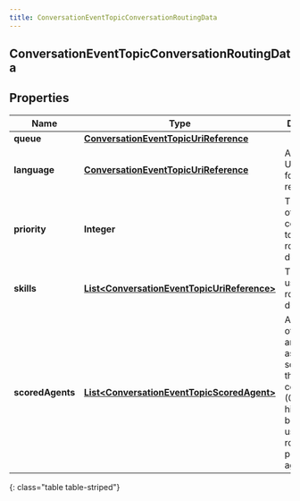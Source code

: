 ```yaml
---
title: ConversationEventTopicConversationRoutingData
---
```


## ConversationEventTopicConversationRoutingData

## Properties

| Name             | Type                                                                                                             | Description                                                                                                                                   | Notes      |
| ---------------- | ---------------------------------------------------------------------------------------------------------------- | --------------------------------------------------------------------------------------------------------------------------------------------- | ---------- |
| **queue**        | <!----><!---->[**ConversationEventTopicUriReference**](ConversationEventTopicUriReference.md)<!---->             |                                                                                                                                               | [optional] |
| **language**     | <!----><!---->[**ConversationEventTopicUriReference**](ConversationEventTopicUriReference.md)<!---->             | A UriReference for a resource                                                                                                                 | [optional] |
| **priority**     | <!----><!---->**Integer**<!---->                                                                                 | The priority of the conversation to use for routing decisions                                                                                 | [optional] |
| **skills**       | <!----><!---->[**List&lt;ConversationEventTopicUriReference&gt;**](ConversationEventTopicUriReference.md)<!----> | The skills to use for routing decisions                                                                                                       | [optional] |
| **scoredAgents** | <!----><!---->[**List&lt;ConversationEventTopicScoredAgent&gt;**](ConversationEventTopicScoredAgent.md)<!---->   | A collection of agents and their assigned scores for this conversation (0 - 100, higher being better), for use in routing to preferred agents | [optional] |

{: class="table table-striped"}
